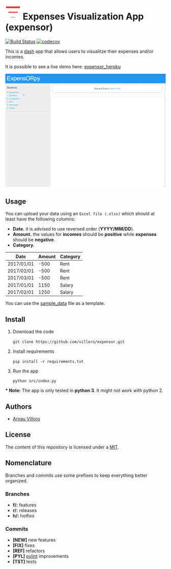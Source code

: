 # <img src="assets/logo.png" alt="expensor" width="48px"/> Expenses Visualization App (expensor)
[![Build Status](https://travis-ci.com/villoro/expensor.svg?branch=master)](https://travis-ci.com/villoro/expensor)
[![codecov](https://codecov.io/gh/villoro/expensor/branch/master/graph/badge.svg)](https://codecov.io/gh/villoro/expensor)

This is a [dash](https://plot.ly/products/dash/) app that allows users to visualitze their expenses and/or incomes.

It is possible to see a live demo here: [expensor_heroku](https://expensorpy.herokuapp.com/)

![Demo](images/demo.gif)

## Usage
You can upload your data using an ```Excel file (.xlsx)``` which should at least have the following columns:
* **Date.** it is advised to use reversed order (**YYYY/MM/DD**).
* **Amount.** the values for **incomes** should be **positive** while **expenses** should be **negative**.
* **Category.**

| Date       | Amount | Category |
|------------|--------|----------|
| 2017/01/01 | -500   | Rent     |
| 2017/02/01 | -500   | Rent     |
| 2017/03/01 | -500   | Rent     |
| 2017/01/01 | 1150   | Salary   |
| 2017/02/01 | 1250   | Salary   |

You can use the [sample_data](https://github.com/villoro/expensor/blob/master/sample_data/data.xlsx) file as a template.

## Install
1. Download the code 

    ```git clone https://github.com/villoro/expensor.git```

2. Install requirements

    ```pip install -r requirements.txt```

3. Run the app

    ```
    python src/index.py
    ```

__* Note:__ The app is only tested in **python 3**. It might not work with python 2. 

## Authors
* [Arnau Villoro](https://villoro.com)

## License
The content of this repository is licensed under a [MIT](https://opensource.org/licenses/MIT).

## Nomenclature
Branches and commits use some prefixes to keep everything better organized.

### Branches
* **f/:** features
* **r/:** releases
* **h/:** hotfixs

### Commits
* **[NEW]** new features
* **[FIX]** fixes
* **[REF]** refactors
* **[PYL]** [pylint](https://www.pylint.org/) improvements
* **[TST]** tests